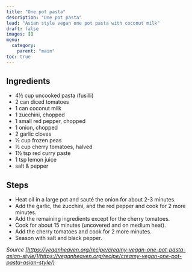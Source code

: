 ```yaml
---
title: "One pot pasta"
description: "One pot pasta"
lead: "Asian style vegan one pot pasta with coconut milk"
draft: false
images: []
menu:
  category:
    parent: "main"
toc: true
---
```


## Ingredients


- 4½ cup uncooked pasta (fusilli)
- 2 can diced tomatoes
- 1 can coconut milk
- 1 zucchini, chopped
- 1 small red pepper, chopped
- 1 onion, chopped
- 2 garlic cloves
- ½ cup frozen peas
- ½ cup cherry tomatoes, halved
- 1½ tsp red curry paste
- 1 tsp lemon juice
- salt & pepper

## Steps

- Heat oil in a large pot and sauté the onion for about 2-3 minutes.
- Add the garlic, the zucchini, and the red pepper and cook for 2 more minutes.
- Add the remaining ingredients except for the cherry tomatoes.
- Cook for about 15 minutes (uncovered and on medium heat).
- Add the cherry tomatoes and cook for 2 more minutes.
- Season with salt and black pepper.

*Source [https://veganheaven.org/recipe/creamy-vegan-one-pot-pasta-asian-style/](https://veganheaven.org/recipe/creamy-vegan-one-pot-pasta-asian-style/)*
